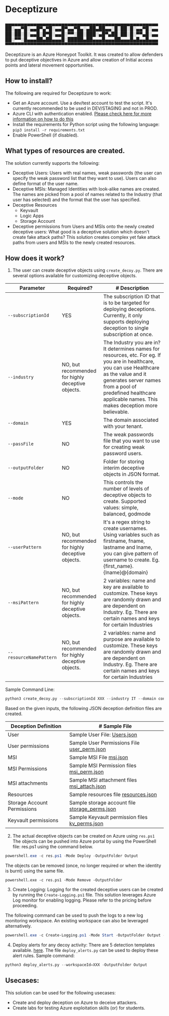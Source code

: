 # Deceptizure

▄▄▄▄▄▄▄▄▄▄▄▄▄▄▄▄▄▄▄▄▄▄▄▄▄▄▄▄▄▄▄▄▄▄▄▄▄▄▄▄▄▄▄▄▄▄▄▄▄
██░▄▄▀█░▄▄█▀▄▀█░▄▄█▀▄▄▀█▄░▄██▄██▄▄░█░██░█░▄▄▀█░▄▄
██░██░█░▄▄█░█▀█░▄▄█░▀▀░██░███░▄█▀▄██░██░█░▀▀▄█░▄▄
██░▀▀░█▄▄▄██▄██▄▄▄█░█████▄██▄▄▄█▄▄▄██▄▄▄█▄█▄▄█▄▄▄
▀▀▀▀▀▀▀▀▀▀▀▀▀▀▀▀▀▀▀▀▀▀▀▀▀▀▀▀▀▀▀▀▀▀▀▀▀▀▀▀▀▀▀▀▀▀▀▀▀


Deceptizure is an Azure Honeypot Toolkit. It was created to allow defenders to put deceptive objectives in Azure and allow creation of Initial access points and lateral movement opportunities.


## How to install?
The following are required for Deceptizure to work:
- Get an Azure account. Use a dev/test account to test the script. It's currently recommended to be used in DEV/STAGING and not in PROD.
- Azure CLI with authentication enabled. [Please check here for more information on how to do this](https://learn.microsoft.com/en-us/cli/azure/install-azure-cli)
- Install the requirements for Python script using the following language: <br>
  `pip3 install -r requirements.txt`
- Enable PowerShell (if disabled).

## What types of resources are created.
The solution currently supports the following:
- Deceptive Users: Users with real names, weak passwords (the user can specify the weak password list that they want to use). Users can also define format of the user name.
- Deceptive MSIs: Managed Identities with look-alike names are created. The names are picked from a pool of names related to the Industry (that user has selected) and the format that the user has specified.
- Deceptive Resources
    - Keyvault
    - Logic Apps
    - Storage Account
- Deceptive permissions from Users and MSIs onto the newly created deceptive users: What good is a deceptive solution which doesn't create fake attack paths? This solution creates complex yet fake attack paths from users and MSIs to the newly created resources.

## How does it work?

1. The user can create deceptive objects using `create_decoy.py`. There are several options available for customizing deceptive objects.

| Parameter         | Required?   | # Description |
|--------------|-----------|------------|
| `--subscriptionId` | YES     | The subscription ID that is to be targeted for deploying deceptions. Currently, it only supports deploying deception to single subscription at once.    |
| `--industry`| NO, but recommended for highly deceptive objects.  | The Industry you are in? It determines names for resources, etc. For eg. If you are in healthcare, you can use Healthcare as the value and it generates server names from a pool of predefined healthcare applicable names. This makes deception more believable. |
|`--domain` | YES | The domain associated with your tenant.|
|`--passFile` | NO |  The weak passwords file that you want to use for creating weak password users.|
|`--outputFolder` | NO | Folder for storing interim deceptive objects in JSON format. |
|`--mode` | NO | This controls the number of levels of deceptive objects to create. Supported values: simple, balanced, godmode|
|`--userPattern` | NO, but recommended for highly deceptive objects. | It's a regex string to create usernames. Using variables such as firstname, fname, lastname and lname, you can give pattern of username to create. Eg. {first_name}.{lname}@{domain}|
|`--msiPattern` | NO, but recommended for highly deceptive objects.|2 variables: name and key are available to customize. These keys are randomly drawn and are dependent on Industry. Eg. There are certain names and keys for certain Industries |
|`--resourceNamePattern` |NO, but recommended for highly deceptive objects. | 2 variables: name and purpose are available to customize. These keys are randomly drawn and are dependent on Industry. Eg. There are certain names and keys for certain Industries|

Sample Command Line: 
```python
python3 create_decoy.py --subscriptionId XXX --industry IT --domain contoso.com
```

Based on the given inputs, the following JSON deception definition files are created.

| Deception Definition | # Sample File |
|--------------|------------|
| User | Sample User File: [Users.json](https://github.com/pbssubhash/Deceptizure/blob/main/Output/user.json)|
| User permissions | Sample User Permissions File [user_perm.json](https://github.com/pbssubhash/Deceptizure/blob/main/Output/user_perm.json)|
|MSI |Sample MSI File [msi.json](https://github.com/pbssubhash/Deceptizure/blob/main/Output/msi.json)|
| MSI Permissions| Sample MSI Permission files [msi_perm.json](https://github.com/pbssubhash/Deceptizure/blob/main/Output/msi_perm.json)|
| MSI attachments |Sample MSI attachment files [msi_attach.json](https://github.com/pbssubhash/Deceptizure/blob/main/Output/attach_msi.json)|
|Resources | Sample resources file [resources.json](https://github.com/pbssubhash/Deceptizure/blob/main/Output/resources.json)|
| Storage Account Permissions| Sample storage account file [storage_perms.json](https://github.com/pbssubhash/Deceptizure/blob/main/Output/storage_perms.json)|
| Keyvault permissions| Sample Keyvault permission files [kv_perms.json](https://github.com/pbssubhash/Deceptizure/blob/main/Output/kv_perms.json)|

2. The actual deceptive objects can be created on Azure using `res.ps1`
The objects can be pushed into Azure portal by using the PowerShell file:  res.ps1 using the command below.
```powershell
powershell.exe -c res.ps1 -Mode Deploy -OutputFolder Output
```

The objects can be removed (once, no longer required or when the identity is burnt) using the same file.

```
powershell.exe -c res.ps1 -Mode Remove -OutputFolder 
```

3. Create Logging:
Logging for the created deceptive users can be created by running the `Create-Logging.ps1` file. This solution leverages Azure Log monitor for enabling logging. Please refer to the pricing before proceeding.

The following command can be used to push the logs to a new log monitoring workspace. An existing workspace can also be leveraged alternatively.

```powershell
powershell.exe -c Create-Logging.ps1 -Mode Start -OutputFolder Output -SubscriptionId XXX -LAResourceGroup monitordecoy -LALocation westus2 -WorkSpaceName decoyworkspace
```

4. Deploy alerts for any decoy activity:
There are 5 detection templates available. [here](https://github.com/pbssubhash/Deceptizure/blob/main/detections.yaml). The file `deploy_alerts.py` can be used to deploy these alert rules.
Sample command:
```python
python3 deploy_alerts.py --workspaceId=XXX -OutputFolder Output
```

## Usecases:
This solution can be used for the following usecases:
- Create and deploy deception on Azure to deceive attackers.
- Create labs for testing Azure exploitation skills (or) for students.
   
